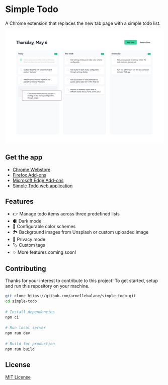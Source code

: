 # Simple Todo

A Chrome extension that replaces the new tab page with a simple todo list.

![Simple Todo](preview.jpg)

## Get the app

- [Chrome Webstore](https://chrome.google.com/webstore/detail/simple-todo/kobeijgkgkcgknodjkganceliljepmjf)
- [Firefox Add-ons](https://addons.mozilla.org/en-US/firefox/addon/simple-todo/)
- [Microsoft Edge Add-ons](https://microsoftedge.microsoft.com/addons/detail/simple-todo/offkjnlnkmkfididcmeoibkfjgkefmme)
- [Simple Todo web application](https://simple-todo.arnelle.me/)

## Features

- 👉 Manage todo items across three predefined lists
- 🌒 Dark mode
- 🎨 Configurable color schemes
- 🏞 Background images from Unsplash or custom uploaded image
- 🙈 Privacy mode
- 🏷 Custom tags
- ✨ More features coming soon!

## Contributing

Thanks for your interest to contribute to this project! To get started, setup and run this repository on your machine.

```bash
git clone https://github.com/arnellebalane/simple-todo.git
cd simple-todo

# Install dependencies
npm ci

# Run local server
npm run dev

# Build for production
npm run build
```

## License

[MIT License](license)
